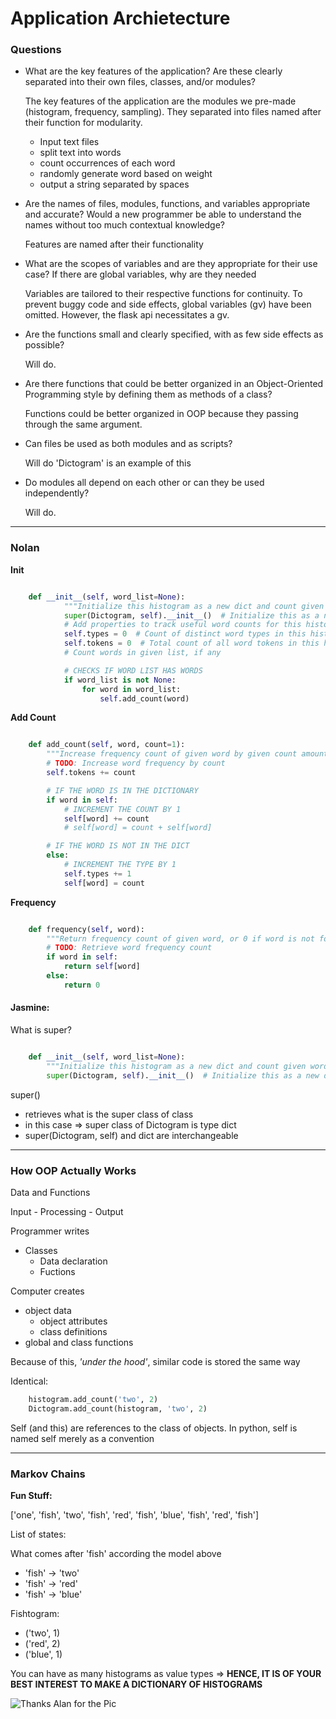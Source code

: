 # Application Archietecture

### Questions

- What are the key features of the application? Are these clearly separated into their own files, classes, and/or modules?

    The key features of the application are the modules we pre-made (histogram, frequency, sampling). They separated into files named after their function for modularity.

    - Input text files
    - split text into words
    - count occurrences of each word
    - randomly generate word based on weight
    - output a string separated by spaces

- Are the names of files, modules, functions, and variables appropriate and accurate? Would a new programmer be able to understand the names without too much contextual knowledge?

    Features are named after their functionality

- What are the scopes of variables and are they appropriate for their use case? If there are global variables, why are they needed

    Variables are tailored to their respective functions for continuity.
    To prevent buggy code and side effects, global variables (gv) have been omitted.
    However, the flask api necessitates a gv.

- Are the functions small and clearly specified, with as few side effects as possible?

    Will do.

- Are there functions that could be better organized in an Object-Oriented Programming style by defining them as methods of a class?

    Functions could be better organized in OOP
    because they passing through the same argument.

- Can files be used as both modules and as scripts?

    Will do
    'Dictogram' is an example of this

- Do modules all depend on each other or can they be used independently?

    Will do.

---

### Nolan

**Init**

```python

    def __init__(self, word_list=None):
    		"""Initialize this histogram as a new dict and count given words."""
    		super(Dictogram, self).__init__()  # Initialize this as a new dict
    		# Add properties to track useful word counts for this histogram
    		self.types = 0  # Count of distinct word types in this histogram
    		self.tokens = 0  # Total count of all word tokens in this histogram
    		# Count words in given list, if any

            # CHECKS IF WORD LIST HAS WORDS
    		if word_list is not None:
    			for word in word_list:
    				self.add_count(word)

```

**Add Count**

```python

    def add_count(self, word, count=1):
        """Increase frequency count of given word by given count amount."""
        # TODO: Increase word frequency by count
        self.tokens += count

        # IF THE WORD IS IN THE DICTIONARY
        if word in self:
            # INCREMENT THE COUNT BY 1
            self[word] += count
            # self[word] = count + self[word]

        # IF THE WORD IS NOT IN THE DICT
        else:
            # INCREMENT THE TYPE BY 1
            self.types += 1
            self[word] = count

```
**Frequency**

```python

    def frequency(self, word):
        """Return frequency count of given word, or 0 if word is not found."""
        # TODO: Retrieve word frequency count
        if word in self:
            return self[word]
        else:
            return 0

```

#### Jasmine:

What is super?

```python

    def __init__(self, word_list=None):
        """Initialize this histogram as a new dict and count given words."""
        super(Dictogram, self).__init__()  # Initialize this as a new dict

```

super()
- retrieves what is the super class of class
- in this case => super class of Dictogram is type dict
- super(Dictogram, self) and dict are interchangeable


---

### How OOP Actually Works

Data and Functions

Input - Processing - Output

Programmer writes
- Classes
    - Data declaration
    - Fuctions

Computer creates
- object data
    - object attributes
    - class definitions
- global and class functions

Because of this, *'under the hood'*, similar code is stored the same way

Identical:

```python
    histogram.add_count('two', 2)
    Dictogram.add_count(histogram, 'two', 2)
```

Self (and this) are references to the class of objects.
In python, self is named self merely as a convention


---

### Markov Chains

**Fun Stuff:**

['one', 'fish', 'two', 'fish', 'red', 'fish', 'blue', 'fish', 'red', 'fish']

List of states:

What comes after 'fish' according the model above
- 'fish' -> 'two'
- 'fish' -> 'red'
- 'fish' -> 'blue'

Fishtogram:
- ('two', 1)
- ('red', 2)
- ('blue', 1)

You can have as many histograms as value types =>
**HENCE, IT IS OF YOUR BEST INTEREST TO MAKE A DICTIONARY OF HISTOGRAMS**

![Thanks Alan for the Pic](/class_activities/cs1_2/fish_markov_chain.jpg)
